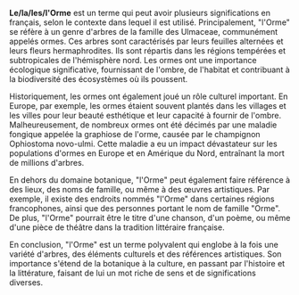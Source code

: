 **Le/la/les/l'Orme** est un terme qui peut avoir plusieurs significations en français, selon le contexte dans lequel il est utilisé. Principalement, "l'Orme" se réfère à un genre d'arbres de la famille des Ulmaceae, communément appelés ormes. Ces arbres sont caractérisés par leurs feuilles alternées et leurs fleurs hermaphrodites. Ils sont répartis dans les régions tempérées et subtropicales de l'hémisphère nord. Les ormes ont une importance écologique significative, fournissant de l'ombre, de l'habitat et contribuant à la biodiversité des écosystèmes où ils poussent.

Historiquement, les ormes ont également joué un rôle culturel important. En Europe, par exemple, les ormes étaient souvent plantés dans les villages et les villes pour leur beauté esthétique et leur capacité à fournir de l'ombre. Malheureusement, de nombreux ormes ont été décimés par une maladie fongique appelée la graphiose de l'orme, causée par le champignon Ophiostoma novo-ulmi. Cette maladie a eu un impact dévastateur sur les populations d'ormes en Europe et en Amérique du Nord, entraînant la mort de millions d'arbres.

En dehors du domaine botanique, "l'Orme" peut également faire référence à des lieux, des noms de famille, ou même à des œuvres artistiques. Par exemple, il existe des endroits nommés "l'Orme" dans certaines régions francophones, ainsi que des personnes portant le nom de famille "Orme". De plus, "l'Orme" pourrait être le titre d'une chanson, d'un poème, ou même d'une pièce de théâtre dans la tradition littéraire française.

En conclusion, "l'Orme" est un terme polyvalent qui englobe à la fois une variété d'arbres, des éléments culturels et des références artistiques. Son importance s'étend de la botanique à la culture, en passant par l'histoire et la littérature, faisant de lui un mot riche de sens et de significations diverses.